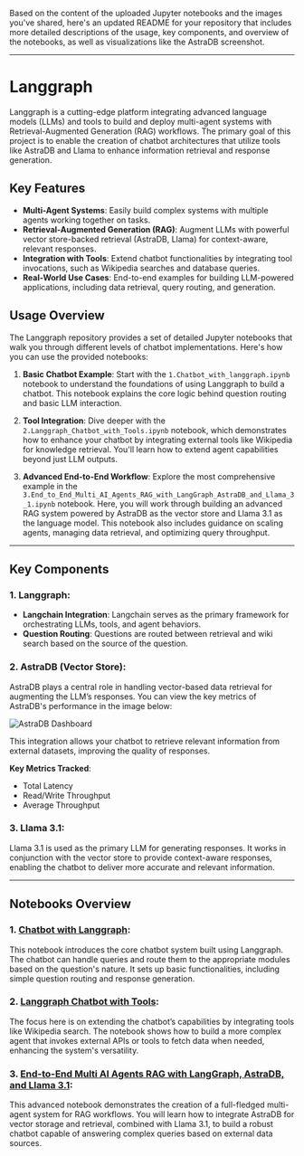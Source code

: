 Based on the content of the uploaded Jupyter notebooks and the images you've shared, here's an updated README for your repository that includes more detailed descriptions of the usage, key components, and overview of the notebooks, as well as visualizations like the AstraDB screenshot.

---

# Langgraph

Langgraph is a cutting-edge platform integrating advanced language models (LLMs) and tools to build and deploy multi-agent systems with Retrieval-Augmented Generation (RAG) workflows. The primary goal of this project is to enable the creation of chatbot architectures that utilize tools like AstraDB and Llama to enhance information retrieval and response generation.

## Key Features
- **Multi-Agent Systems**: Easily build complex systems with multiple agents working together on tasks.
- **Retrieval-Augmented Generation (RAG)**: Augment LLMs with powerful vector store-backed retrieval (AstraDB, Llama) for context-aware, relevant responses.
- **Integration with Tools**: Extend chatbot functionalities by integrating tool invocations, such as Wikipedia searches and database queries.
- **Real-World Use Cases**: End-to-end examples for building LLM-powered applications, including data retrieval, query routing, and generation.

## Usage Overview

The Langgraph repository provides a set of detailed Jupyter notebooks that walk you through different levels of chatbot implementations. Here's how you can use the provided notebooks:

1. **Basic Chatbot Example**: Start with the `1.Chatbot_with_langgraph.ipynb` notebook to understand the foundations of using Langgraph to build a chatbot. This notebook explains the core logic behind question routing and basic LLM interaction.

2. **Tool Integration**: Dive deeper with the `2.Langgraph_Chatbot_with_Tools.ipynb` notebook, which demonstrates how to enhance your chatbot by integrating external tools like Wikipedia for knowledge retrieval. You'll learn how to extend agent capabilities beyond just LLM outputs.

3. **Advanced End-to-End Workflow**: Explore the most comprehensive example in the `3.End_to_End_Multi_AI_Agents_RAG_with_LangGraph_AstraDB_and_Llama_3_1.ipynb` notebook. Here, you will work through building an advanced RAG system powered by AstraDB as the vector store and Llama 3.1 as the language model. This notebook also includes guidance on scaling agents, managing data retrieval, and optimizing query throughput.

---

## Key Components

### 1. **Langgraph**:
   - **Langchain Integration**: Langchain serves as the primary framework for orchestrating LLMs, tools, and agent behaviors.
   - **Question Routing**: Questions are routed between retrieval and wiki search based on the source of the question.

### 2. **AstraDB (Vector Store)**:
   AstraDB plays a central role in handling vector-based data retrieval for augmenting the LLM’s responses. You can view the key metrics of AstraDB's performance in the image below:

   ![AstraDB Dashboard](https://github.com/cxx5208/Langgraph/blob/main/assets/astradb_dashboard.png)

   This integration allows your chatbot to retrieve relevant information from external datasets, improving the quality of responses.

   **Key Metrics Tracked**:
   - Total Latency
   - Read/Write Throughput
   - Average Throughput

### 3. **Llama 3.1**:
   Llama 3.1 is used as the primary LLM for generating responses. It works in conjunction with the vector store to provide context-aware responses, enabling the chatbot to deliver more accurate and relevant information.

---

## Notebooks Overview

### 1. **[Chatbot with Langgraph](https://github.com/cxx5208/Langgraph/blob/main/1.Chatbot_with_langgraph.ipynb)**:
   This notebook introduces the core chatbot system built using Langgraph. The chatbot can handle queries and route them to the appropriate modules based on the question's nature. It sets up basic functionalities, including simple question routing and response generation.

### 2. **[Langgraph Chatbot with Tools](https://github.com/cxx5208/Langgraph/blob/main/2.Langgraph_Chatbot_with_Tools.ipynb)**:
   The focus here is on extending the chatbot’s capabilities by integrating tools like Wikipedia search. The notebook shows how to build a more complex agent that invokes external APIs or tools to fetch data when needed, enhancing the system's versatility.

### 3. **[End-to-End Multi AI Agents RAG with LangGraph, AstraDB, and Llama 3.1](https://github.com/cxx5208/Langgraph/blob/main/3.End_to_End_Multi_AI_Agents_RAG_with_LangGraph_AstraDB_and_Llama_3_1.ipynb)**:
   This advanced notebook demonstrates the creation of a full-fledged multi-agent system for RAG workflows. You will learn how to integrate AstraDB for vector storage and retrieval, combined with Llama 3.1, to build a robust chatbot capable of answering complex queries based on external data sources.

